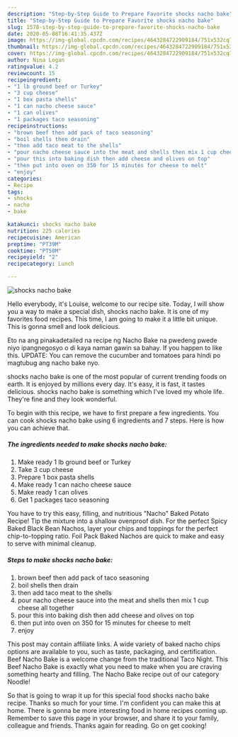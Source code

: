 ```yaml
---
description: "Step-by-Step Guide to Prepare Favorite shocks nacho bake"
title: "Step-by-Step Guide to Prepare Favorite shocks nacho bake"
slug: 1578-step-by-step-guide-to-prepare-favorite-shocks-nacho-bake
date: 2020-05-08T16:41:35.437Z
image: https://img-global.cpcdn.com/recipes/4643284722909184/751x532cq70/shocks-nacho-bake-recipe-main-photo.jpg
thumbnail: https://img-global.cpcdn.com/recipes/4643284722909184/751x532cq70/shocks-nacho-bake-recipe-main-photo.jpg
cover: https://img-global.cpcdn.com/recipes/4643284722909184/751x532cq70/shocks-nacho-bake-recipe-main-photo.jpg
author: Nina Logan
ratingvalue: 4.2
reviewcount: 15
recipeingredient:
- "1 lb ground beef or Turkey"
- "3 cup cheese"
- "1 box pasta shells"
- "1 can nacho cheese sauce"
- "1 can olives"
- "1 packages taco seasoning"
recipeinstructions:
- "brown beef then add pack of taco seasoning"
- "boil shells then drain"
- "then add taco meat to the shells"
- "pour nacho cheese sauce into the meat and shells then mix 1 cup cheese all together"
- "pour this into baking dish then add cheese and olives on top"
- "then put into oven on 350 for 15 minutes for cheese to melt"
- "enjoy"
categories:
- Recipe
tags:
- shocks
- nacho
- bake

katakunci: shocks nacho bake 
nutrition: 225 calories
recipecuisine: American
preptime: "PT39M"
cooktime: "PT50M"
recipeyield: "2"
recipecategory: Lunch

---
```



![shocks nacho bake](https://img-global.cpcdn.com/recipes/4643284722909184/751x532cq70/shocks-nacho-bake-recipe-main-photo.jpg)

Hello everybody, it's Louise, welcome to our recipe site. Today, I will show you a way to make a special dish, shocks nacho bake. It is one of my favorites food recipes. This time, I am going to make it a little bit unique. This is gonna smell and look delicious.

Eto na ang pinakadetailed na recipe ng Nacho Bake na pwedeng pwede niyo ipangnegosyo o di kaya naman gawin sa bahay. If you happen to like this. UPDATE: You can remove the cucumber and tomatoes para hindi po magtubug ang nacho bake nyo.

shocks nacho bake is one of the most popular of current trending foods on earth. It is enjoyed by millions every day. It's easy, it is fast, it tastes delicious. shocks nacho bake is something which I've loved my whole life. They're fine and they look wonderful.


To begin with this recipe, we have to first prepare a few ingredients. You can cook shocks nacho bake using 6 ingredients and 7 steps. Here is how you can achieve that.

<!--inarticleads1-->

##### The ingredients needed to make shocks nacho bake:

1. Make ready 1 lb ground beef or Turkey
1. Take 3 cup cheese
1. Prepare 1 box pasta shells
1. Make ready 1 can nacho cheese sauce
1. Make ready 1 can olives
1. Get 1 packages taco seasoning


You have to try this easy, filling, and nutritious &#34;Nacho&#34; Baked Potato Recipe! Tip the mixture into a shallow ovenproof dish. For the perfect Spicy Baked Black Bean Nachos, layer your chips and toppings for the perfect chip-to-topping ratio. Foil Pack Baked Nachos are quick to make and easy to serve with minimal cleanup. 

<!--inarticleads2-->

##### Steps to make shocks nacho bake:

1. brown beef then add pack of taco seasoning
1. boil shells then drain
1. then add taco meat to the shells
1. pour nacho cheese sauce into the meat and shells then mix 1 cup cheese all together
1. pour this into baking dish then add cheese and olives on top
1. then put into oven on 350 for 15 minutes for cheese to melt
1. enjoy


This post may contain affiliate links. A wide variety of baked nacho chips options are available to you, such as taste, packaging, and certification. Beef Nacho Bake is a welcome change from the traditional Taco Night. This Beef Nacho Bake is exactly what you need to make when you are craving something hearty and filling. The Nacho Bake recipe out of our category Noodle! 

So that is going to wrap it up for this special food shocks nacho bake recipe. Thanks so much for your time. I'm confident you can make this at home. There is gonna be more interesting food in home recipes coming up. Remember to save this page in your browser, and share it to your family, colleague and friends. Thanks again for reading. Go on get cooking!
